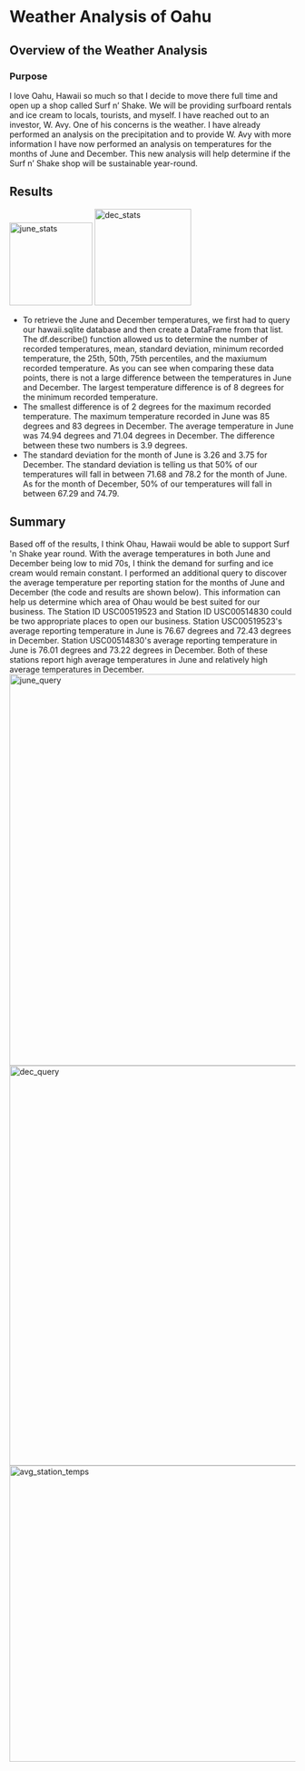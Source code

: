# Weather Analysis of Oahu
## Overview of the Weather Analysis
### Purpose
I love Oahu, Hawaii so much so that I decide to move there full time and open up a shop called Surf n’ Shake. We will be providing surfboard rentals and ice cream to locals, tourists, and myself. I have reached out to an investor, W. Avy. One of his concerns is the weather. I have already performed an analysis on the precipitation and to provide W. Avy with more information I have now performed an analysis on temperatures for the months of June and December. This new analysis will help determine if the Surf n’ Shake shop will be sustainable year-round.
## Results
<img width="146" alt="june_stats" src="https://user-images.githubusercontent.com/103657822/175394675-65a6abe9-7e1f-401c-801b-9db182817c58.png">
<img width="170" alt="dec_stats" src="https://user-images.githubusercontent.com/103657822/175394682-002092d8-ed8f-4fe1-b1cf-b765f3b29dda.png">

* To retrieve the June and December temperatures, we first had to query our hawaii.sqlite database and then create a DataFrame from that list. The df.describe() function allowed us to determine the number of recorded temperatures, mean, standard deviation, minimum recorded temperature, the 25th, 50th, 75th percentiles, and the maxiumum recorded temperature. As you can see when comparing these data points, there is not a large difference between the temperatures in June and December. The largest temperature difference is of 8 degrees for the minimum recorded temperature.
* The smallest difference is of 2 degrees for the maximum recorded temperature. The maximum temperature recorded in June was 85 degrees and 83 degrees in December. The average temperature in June was 74.94 degrees and 71.04 degrees in December. The difference between these two numbers is 3.9 degrees.
* The standard deviation for the month of June is 3.26 and 3.75 for December. The standard deviation is telling us that 50% of our temperatures will fall in between 71.68 and 78.2 for the month of June. As for the month of December, 50% of our temperatures will fall in between 67.29 and 74.79.
## Summary
Based off of the results, I think Ohau, Hawaii would be able to support Surf 'n Shake year round. With the average temperatures in both June and December being low to mid 70s, I think the demand for surfing and ice cream would remain constant. I performed an additional query to discover the average temperature per reporting station for the months of June and December (the code and results are shown below). This information can help us determine which area of Ohau would be best suited for our business. The Station ID USC00519523 and Station ID USC00514830 could be two appropriate places to open our business. Station USC00519523's average reporting temperature in June is 76.67 degrees and 72.43 degrees in December. Station USC00514830's average reporting temperature in June is 76.01 degrees and 73.22 degrees in December. Both of these stations report high average temperatures in June and relatively high average temperatures in December. 
<img width="690" alt="june_query" src="https://user-images.githubusercontent.com/103657822/175431705-006c5785-426b-43c3-b7d1-09623a26dde9.png">
<img width="705" alt="dec_query" src="https://user-images.githubusercontent.com/103657822/175431716-e2ccd5bd-4b3f-49cd-95b0-bbfa4fd17a2d.png">
<img width="522" alt="avg_station_temps" src="https://user-images.githubusercontent.com/103657822/175431718-949599f7-0222-4223-9ac2-c84d8f9f3dc6.png">
